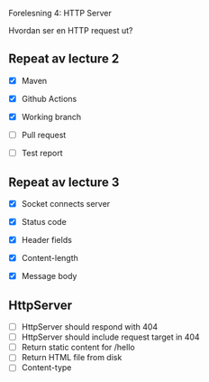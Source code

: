 Forelesning 4: HTTP Server

Hvordan ser en HTTP request ut?


## Repeat av lecture 2

* [x] Maven
* [x] Github Actions
* [x] Working branch
* [ ] Pull request
* [ ] Test report


## Repeat av lecture 3

* [x] Socket connects server
* [x] Status code
* [x] Header fields
* [x] Content-length
* [x] Message body


## HttpServer

* [ ] HttpServer should respond with 404
* [ ] HttpServer should include request target in 404
* [ ] Return static content for /hello
* [ ] Return HTML file from disk
* [ ] Content-type